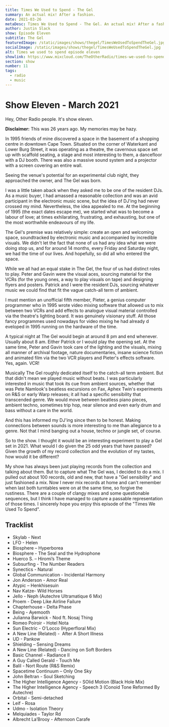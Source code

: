 ```yaml
---
title: Times We Used to Spend - The Gel
summary: An actual mix! After a fashion.
date: 2021-03-26
metaDesc: Times We Used to Spend - The Gel. An actual mix! After a fashion.
author: Justin Slack
show: Episode Eleven
subtitle: The Gel
featuredImage: /static/images/shows/thegel/TimesWeUsedToSpendTheGel.jpg
socialImage: /static/images/shows/thegel/TimesWeUsedToSpendTheGel.jpg
alt: Times we used to spend episode eleven
showlink: https://www.mixcloud.com/TheOtherRadio/times-we-used-to-spend-the-gel-260321/
section: show
number: 11
tags:
  - radio
  - music
---
```


# Show Eleven - March 2021



Hey, Other Radio people. It's show eleven.

**Disclaimer:** This was 26 years ago. My memories may be hazy.

In 1995 friends of mine discovered a space in the basement of a shopping centre in downtown Cape Town. Situated on the corner of Waterkant and Lower Burg Street, it was operating as a theatre, the cavernous space set up with scaffold seating, a stage and most interesting to them, a dancefloor with a DJ booth. There was also a massive sound system and a projector with a screen covering an entire wall.

Seeing the venue's potential for an experimental club night, they approached the owner, and The Gel was born.

I was a little taken aback when they asked me to be one of the resident DJs. As a music buyer, I had amassed a reasonable collection and was an avid participant in the electronic music scene, but the idea of DJ'ing had never crossed my mind. Nevertheless, the idea appealed to me. At the beginning of 1995 (the exact dates escape me), we started what was to become a labour of love; at times exhilarating, frustrating, and exhausting, but one of the most worthwhile endeavours of my life.

The Gel's premise was relatively simple: create an open and welcoming space, soundtracked by electronic music and accompanied by incredible visuals. We didn't let the fact that none of us had any idea what we were doing stop us, and for around 14 months, every Friday and Saturday night, we had the time of our lives. And hopefully, so did all who entered the space.

While we all had an equal stake in The Gel, the four of us had distinct roles to play. Peter and Gavin were the visual aces, sourcing material for the VCRs (for the young ones, a way to play visuals on tape) and designing flyers and posters. Patrick and I were the resident DJs, sourcing whatever music we could find that fit the vague catch-all term of ambient.

I must mention an unofficial fifth member, Pieter, a genius computer programmer who in 1995 wrote video mixing software that allowed us to mix between two VCRs and add effects to analogue visual material controlled via the theatre's lighting board. It was genuinely visionary stuff. All those fancy programmes used nowadays for video mixing he had already d []()eveloped in 1995 running on the hardware of the time.

A typical night at The Gel would begin at around 8 pm and end whenever. Usually about 8 am.  Either Patrick or I  would play the opening set. At the same time, Peter and Gavin took care of the lighting and the visuals, mixing all manner of archival footage, nature documentaries, insane science fiction and animated film via the two VCR players and Pieter's effects software. Yes, again. VCR!

Musically The Gel roughly dedicated itself to the catch-all term ambient. But that didn't mean we played music without beats. I was particularly interested in music that took its cue from ambient sources, whether that was Pete Namlook's beatless excursions on Fax, Aphex Twin's experiments on R&S or early Warp releases; it all had a specific sensibility that transcended genre. We would move between beatless piano pieces, ambient techno, sometimes trip hop, near silence and even early drum and bass without a care in the world.

And this has informed my DJ'ing since then to be honest. Making connections between sounds is more interesting to me than allegiance to a genre. Not that I mind banging out a house, techno or jungle set, of course.

So to the show. I thought it would be an interesting experiment to play a Gel set in 2021. What would I do given the 25 odd years that have passed? Given the growth of my record collection and the evolution of my tastes, how would it be different?

My show has always been just playing records from the collection and talking about them. But to capture what The Gel was, I decided to do a mix. I pulled out about 100 records, old and new, that have a "Gel sensibility" and just fashioned a mix. Now I never mix records at home and can't remember when last both turntables were on at the same time, so forgive the rustiness. There are a couple of clangy mixes and some questionable sequences, but I think I have managed to capture a passable representation of those times.  I sincerely hope you enjoy this episode of the "Times We Used To Spend".

## Tracklist

- Skylab - Next 
- LFO - Helen
- Biosphere ‎– Hyperborea
- Biosphere - The Seal and the Hydrophone
- Huerco S. ‎– Hiromi’s Theme
- Subsurfing - The Number Readers
- Synectics - Natural
- Global Communication - Incidental Harmony
- Jon Anderson - Amor Real
- Atypic ‎– Henkhisesuin
- Nav Katze- Wild Horses
- Jello - Neph (Autechre Ultramatique 6 Mix)
- Proem - Deep Like Airline Failure
- Chapterhouse - Delta Phase
- Being - Ayemooth
- Julianna Barwick - Nod ft. Nosaj Thing
- Romeo Poiroir - Hotel Nota
- Sun Electric - O'Locco (Hyperfloral Mix)
- A New Line (Related) -  After A Short Illness
- UD - Pankow
- Shielding ‎– Sensing Dreams
- A New Line (Related) - Dancing on Soft Borders
- Basic Channel - Radiance II
- A Guy Called Gerald - Touch Me
- Balil - Nort Route (R&S Remix)
- Spacetime Continuum ‎– Only One Sky
- John Beltran - Soul Sketching
- The Higher Intelligence Agency - SOlid Motion (Black Hole Mix)
- The Higher Intelligence Agency - Speech 3 (Conoid Tone Reformed By Autechre)
- Orbital - Semi-detached
- Leif - Rosa
- Udmo - Isolation Theory
- Melquiades - Taylor Rd
- Albrecht La’Brooy - Afternoon Carafe
























